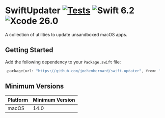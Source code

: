 # SwiftUpdater [![Tests](https://github.com/jochenbernard/swift-updater/actions/workflows/tests.yml/badge.svg)](https://github.com/jochenbernard/swift-updater/actions/workflows/tests.yml) ![Swift 6.2](https://img.shields.io/badge/Swift-6.2-f05138?style=flat) ![Xcode 26.0](https://img.shields.io/badge/Xcode-26.0-0071e3?style=flat)

A collection of utilities to update unsandboxed macOS apps.

## Getting Started

Add the following dependency to your `Package.swift` file:

```Swift
.package(url: "https://github.com/jochenbernard/swift-updater", from: "0.1.0")
```

## Minimum Versions

| Platform | Minimum Version |
| -------- | --------------- |
| macOS    | 14.0            |
